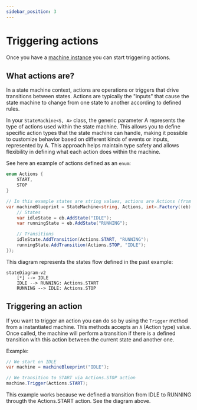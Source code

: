 ```yaml
---
sidebar_position: 3
---
```


# Triggering actions

Once you have a [machine instance](./instantiating-machines.md) you can start triggering actions.

## What actions are?

In a state machine context, actions are operations or triggers that drive transitions between states. Actions are typically the "inputs" that cause the state machine to change from one state to another according to defined rules.

In your `StateMachine<S, A>` class, the generic parameter A represents the type of actions used within the state machine. This allows you to define specific action types that the state machine can handle, making it possible to customize behavior based on different kinds of events or inputs, represented by A. This approach helps maintain type safety and allows flexibility in defining what each action does within the machine.

See here an example of actions defined as an `enum`:

```csharp
enum Actions {
    START,
    STOP
}

// In this example states are string values, actions are Actions (from the enum defined above) and the context is an integer (int) value
var machineBlueprint = StateMachine<string, Actions, int>.Factory((eb) => {
    // States
    var idleState = eb.AddState("IDLE");
    var runningState = eb.AddState("RUNNING");

    // Transitions
    idleState.AddTransition(Actions.START, "RUNNING");
    runningState.AddTransition(Actions.STOP, "IDLE");
});
```

This diagram represents the states flow defined in the past example:

<div style={{ textAlign: "center" }}>

```mermaid
stateDiagram-v2
    [*] --> IDLE
    IDLE --> RUNNING: Actions.START
    RUNNING --> IDLE: Actions.STOP
```

</div>

## Triggering an action

If you want to trigger an action you can do so by using the `Trigger` method from a instantiated machine. This methods accepts an `A` (Action type) value. Once called, the machine will perform a transition if there is a defined transition with this action between the current state and another one.

Example:

```csharp
// We start on IDLE
var machine = machineBlueprint("IDLE");

// We transition to START via Actions.STOP action
machine.Trigger(Actions.START);
```

This example works because we defined a transition from IDLE to RUNNING througth the Actions.START action. See the diagram above.
